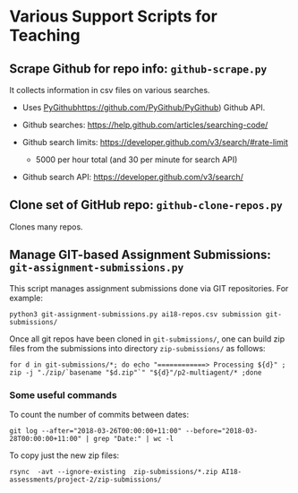 # Various Support Scripts for Teaching

## Scrape Github for repo info: `github-scrape.py`

It collects information in csv files on various searches.

* Uses [PyGithub]()https://github.com/PyGithub/PyGithub) Github API.

* Github searches: https://help.github.com/articles/searching-code/
* Github search limits: https://developer.github.com/v3/search/#rate-limit
    * 5000 per hour total (and 30 per minute for search API)
* Github search API: https://developer.github.com/v3/search/


## Clone set of GitHub repo: `github-clone-repos.py`

Clones many repos.


## Manage GIT-based Assignment Submissions:  `git-assignment-submissions.py`

This script manages assignment submissions done via GIT repositories. For example:

```
python3 git-assignment-submissions.py ai18-repos.csv submission git-submissions/
```

Once all git repos have been cloned in `git-submissions/`, one can build zip files from the submissions into directory `zip-submissions/` as follows:

```
for d in git-submissions/*; do echo "============> Processing ${d}" ; zip -j "./zip/`basename "$d.zip"`" "${d}"/p2-multiagent/* ;done
```

### Some useful commands

To count the number of commits between dates:

```
git log --after="2018-03-26T00:00:00+11:00" --before="2018-03-28T00:00:00+11:00" | grep "Date:" | wc -l
```

To copy just the new zip files:

```
rsync  -avt --ignore-existing  zip-submissions/*.zip AI18-assessments/project-2/zip-submissions/
```
